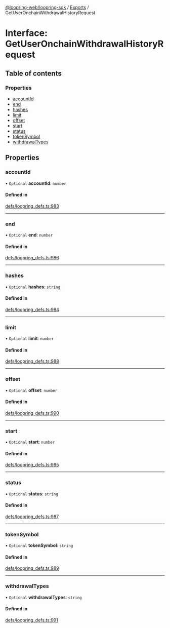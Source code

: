 [@loopring-web/loopring-sdk](../README.md) / [Exports](../modules.md) / GetUserOnchainWithdrawalHistoryRequest

# Interface: GetUserOnchainWithdrawalHistoryRequest

## Table of contents

### Properties

- [accountId](GetUserOnchainWithdrawalHistoryRequest.md#accountid)
- [end](GetUserOnchainWithdrawalHistoryRequest.md#end)
- [hashes](GetUserOnchainWithdrawalHistoryRequest.md#hashes)
- [limit](GetUserOnchainWithdrawalHistoryRequest.md#limit)
- [offset](GetUserOnchainWithdrawalHistoryRequest.md#offset)
- [start](GetUserOnchainWithdrawalHistoryRequest.md#start)
- [status](GetUserOnchainWithdrawalHistoryRequest.md#status)
- [tokenSymbol](GetUserOnchainWithdrawalHistoryRequest.md#tokensymbol)
- [withdrawalTypes](GetUserOnchainWithdrawalHistoryRequest.md#withdrawaltypes)

## Properties

### accountId

• `Optional` **accountId**: `number`

#### Defined in

[defs/loopring_defs.ts:983](https://github.com/Loopring/loopring_sdk/blob/300ee65/src/defs/loopring_defs.ts#L983)

___

### end

• `Optional` **end**: `number`

#### Defined in

[defs/loopring_defs.ts:986](https://github.com/Loopring/loopring_sdk/blob/300ee65/src/defs/loopring_defs.ts#L986)

___

### hashes

• `Optional` **hashes**: `string`

#### Defined in

[defs/loopring_defs.ts:984](https://github.com/Loopring/loopring_sdk/blob/300ee65/src/defs/loopring_defs.ts#L984)

___

### limit

• `Optional` **limit**: `number`

#### Defined in

[defs/loopring_defs.ts:988](https://github.com/Loopring/loopring_sdk/blob/300ee65/src/defs/loopring_defs.ts#L988)

___

### offset

• `Optional` **offset**: `number`

#### Defined in

[defs/loopring_defs.ts:990](https://github.com/Loopring/loopring_sdk/blob/300ee65/src/defs/loopring_defs.ts#L990)

___

### start

• `Optional` **start**: `number`

#### Defined in

[defs/loopring_defs.ts:985](https://github.com/Loopring/loopring_sdk/blob/300ee65/src/defs/loopring_defs.ts#L985)

___

### status

• `Optional` **status**: `string`

#### Defined in

[defs/loopring_defs.ts:987](https://github.com/Loopring/loopring_sdk/blob/300ee65/src/defs/loopring_defs.ts#L987)

___

### tokenSymbol

• `Optional` **tokenSymbol**: `string`

#### Defined in

[defs/loopring_defs.ts:989](https://github.com/Loopring/loopring_sdk/blob/300ee65/src/defs/loopring_defs.ts#L989)

___

### withdrawalTypes

• `Optional` **withdrawalTypes**: `string`

#### Defined in

[defs/loopring_defs.ts:991](https://github.com/Loopring/loopring_sdk/blob/300ee65/src/defs/loopring_defs.ts#L991)
